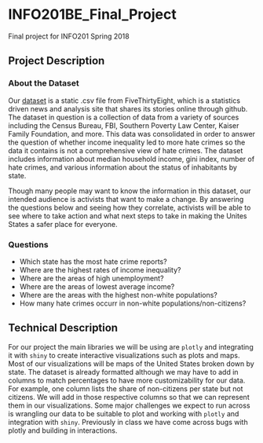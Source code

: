 # INFO201BE_Final_Project
Final project for INFO201 Spring 2018

## Project Description

### About the Dataset
Our [dataset](https://github.com/fivethirtyeight/data/tree/master/hate-crimes) is a static .csv file from FiveThirtyEight, which is a statistics driven news and analysis site that shares its stories online through github. The dataset in question is a collection of data from a variety of sources including the Census Bureau, FBI, Southern Poverty Law Center, Kaiser Family Foundation, and more. This data was consolidated in order to answer the question of whether income inequality led to more hate crimes so the data it contains is not a comprehensive view of hate crimes. The dataset includes information about median household income, gini index, number of hate crimes, and various information about the status of inhabitants by state. 

Though many people may want to know the information in this dataset, our intended audience is activists that want to make a change. By answering the questions below and seeing how they correlate, activists will be able to see where to take action and what next steps to take in making the Unites States a safer place for everyone. 

### Questions
- Which state has the most hate crime reports?
- Where are the highest rates of income inequality?
- Where are the areas of high unemployment?
- Where are the areas of lowest average income?
- Where are the areas with the highest non-white populations?
- How many hate crimes occurr in non-white populations/non-citizens?


## Technical Description
For our project the main libraries we will be using are `plotly` and integrating it with `shiny` to create interactive visualizations such as plots and maps. Most of our visualizations will be maps of the United States broken down by state. The dataset is already formatted although we may have to add in columns to match percentages to have more customizability for our data. For example, one column lists the share of non-citizens per state but not citizens. We will add in those respective columns so that we can represent them in our visualizations. Some major challenges we expect to run across is wrangling our data to be suitable to plot and working with `plotly` and integration with `shiny`. Previously in class we have come across bugs with plotly and building in interactions.